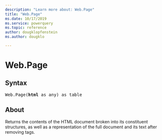 ```yaml
---
description: "Learn more about: Web.Page"
title: "Web.Page"
ms.date: 10/17/2019
ms.service: powerquery
ms.topic: reference
author: dougklopfenstein
ms.author: dougklo

---
```

# Web.Page

## Syntax

<pre>
Web.Page(<b>html</b> as any) as table
</pre> 
  
## About  
Returns the contents of the HTML document broken into its constituent structures, as well as a representation of the full document and its text after removing tags.  

